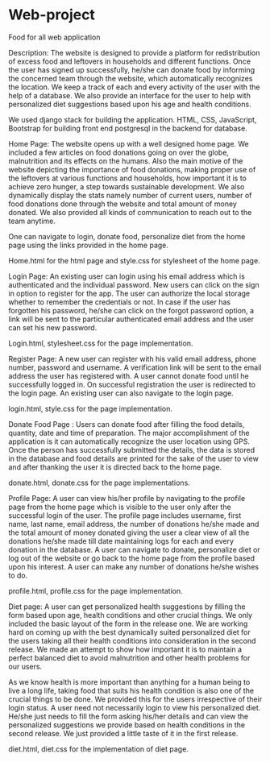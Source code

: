 # Web-project
Food for all web application 

Description: 
The website is designed to provide a platform for redistribution of excess food and leftovers in households and different functions. Once the user has signed up successfully, he/she can donate food by informing the concerned team through the website, which automatically recognizes the location. We keep a track of each and every activity of the user with the help of a database. We also provide an interface for the user to help with personalized diet suggestions based upon his age and health conditions.

We used django stack for building the application. HTML, CSS, JavaScript, Bootstrap for building front end postgresql in the backend for database. 

Home Page:
The website opens up with a well designed home page. We included a few articles on food donations going on over the globe, malnutrition and its effects on the humans. Also the main motive of the website depicting the importance of food donations, making proper use of the leftovers at various functions and households, how important it is to achieve zero hunger, a step towards sustainable development. We also dynamically display the stats namely number of current users, number of food donations done through the website and total amount of  money donated. We also provided all kinds of communication to reach out to the team anytime.  

One can navigate to login, donate food, personalize diet from the home page using the links provided in the home page. 

Home.html for the html page and style.css for stylesheet of the home page.


Login Page:
An existing user can login using his email address which is authenticated and the individual password. New users can click on the sign in option to register for the app. The user can authorize the local storage whether to remember the credentials or not. In case if the user has forgotten his password, he/she can click on the forgot password option, a link will be sent to the particular authenticated email address and the user can set his new password.

Login.html, stylesheet.css for the page implementation.





Register Page:
 A new user can register with his valid email address, phone number, password and username. A verification link will be sent to the email address the user has registered with. A user cannot donate food until he successfully logged in. On successful registration the user is redirected to the login page. An existing user can also navigate to the login page.

login.html, style.css  for the page implementation.

Donate Food Page :
 Users can donate food after filling the food details, quantity, date and time of preparation. The major accomplishment of the application is it can automatically recognize the user location using GPS. Once the person has successfully submitted the details, the data is stored in the database and food details are printed for the sake of the user to view and after thanking the user it is directed back to the home page.

donate.html, donate.css  for the page implementations.

Profile Page:
 A user can view his/her profile by navigating to the profile page from the home page which is visible to the user only after the successful login of the user. The profile page includes username, first name, last name, email address, the number of donations he/she made and the total amount of money donated giving the user a clear view of all the donations he/she made till date maintaining logs for each and every donation in the database. A user can navigate to donate, personalize diet or log out of the website or go back to the home page from the profile based upon his interest. A user can make any number of donations he/she wishes to do.

profile.html, profile.css for the page implementation.

Diet page:
A user can get personalized health suggestions by filling the form based upon age, health conditions and other crucial things. We only included the basic layout of the form in the release one. We are working hard on coming up with the best dynamically suited personalized diet for the users taking all their health conditions into consideration in the second release. We made an attempt to show how important it is to maintain  a perfect balanced diet to avoid malnutrition and other health problems for our users.


 As we know health is  more important than anything for a human being to live a long life, taking food that suits his health condition is also one of the crucial things to be done. We provided this for the users irrespective of their login status. A user need not necessarily login to view his personalized diet. He/she just needs to fill the form asking his/her details and can view the personalized suggestions we provide based on health conditions in the second release. We just provided a little taste of it in the first release.

diet.html, diet.css for the implementation of diet page.


